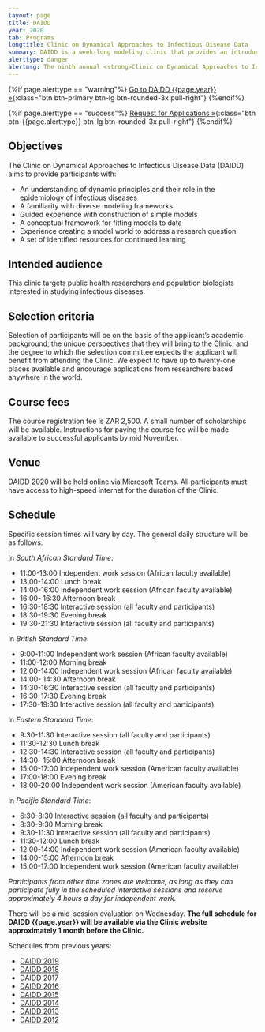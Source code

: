 ```yaml
---
layout: page
title: DAIDD
year: 2020
tab: Programs
longtitle: Clinic on Dynamical Approaches to Infectious Disease Data
summary: DAIDD is a week-long modeling clinic that provides an introduction to dynamical models used in the study of infectious disease dynamics. Instruction focuses on the conceptual foundations of modeling and model formulation for infectious disease research.
alerttype: danger
alertmsg: The ninth annual <strong>Clinic on Dynamical Approaches to Infectious Disease Data (DAIDD)</strong> was held on 13-19 December. This was the first virtual edition of the programme.
---
```


{%if page.alerttype == "warning"%}
[Go to DAIDD {{page.year}} »](http://www.ici3d.org/DAIDD/ "DAIDD {{page.year}}"){:class="btn btn-primary btn-lg btn-rounded-3x pull-right"}
{%endif%}


{%if page.alerttype == "success"%}
[Request for Applications »](./rfa "Request for Applications"){:class="btn btn-{{page.alerttype}} btn-lg btn-rounded-3x pull-right"}
{%endif%}

## Objectives

The Clinic on Dynamical Approaches to Infectious Disease Data (DAIDD) aims to provide participants with:

-	An understanding of dynamic principles and their role in the epidemiology of infectious diseases
-	A familiarity with diverse modeling frameworks
-	Guided experience with construction of simple models
-	A conceptual framework for fitting models to data
-	Experience creating a model world to address a research question
-	A set of identified resources for continued learning

## Intended audience

This clinic targets public health researchers and population biologists interested in studying infectious diseases.

## Selection criteria

Selection of participants will be on the basis of the applicant’s academic background, the unique perspectives that they will bring to the Clinic, and the degree to which the selection committee expects the applicant will benefit from attending the Clinic. We expect to have up to twenty-one places available and encourage applications from researchers based anywhere in the world.

## Course fees

The course registration fee is ZAR 2,500. A small number of scholarships will be available. Instructions for paying the course fee will be made available to successful applicants by mid November.

## Venue

DAIDD 2020 will be held online via Microsoft Teams. All participants must have access to high-speed internet for the duration of the Clinic.

## Schedule

Specific session times will vary by day. The general daily structure will be as follows:

In _South African Standard Time_:

- 11:00-13:00 Independent work session (African faculty available)
- 13:00-14:00 Lunch break
- 14:00-16:00 Independent work session (African faculty available)
- 16:00- 16:30 Afternoon break
- 16:30-18:30 Interactive session (all faculty and participants)
- 18:30-19:30 Evening break
- 19:30-21:30 Interactive session (all faculty and participants)

In _British Standard Time_:

- 9:00-11:00 Independent work session (African faculty available)
- 11:00-12:00 Morning break
- 12:00-14:00 Independent work session (African faculty available)
- 14:00- 14:30 Afternoon break
- 14:30-16:30 Interactive session (all faculty and participants)
- 16:30-17:30 Evening break
- 17:30-19:30 Interactive session (all faculty and participants)

In _Eastern Standard Time_:

- 9:30-11:30 Interactive session (all faculty and participants)
- 11:30-12:30 Lunch break
- 12:30-14:30 Interactive session (all faculty and participants)
- 14:30- 15:00 Afternoon break
- 15:00-17:00 Independent work session (American faculty available)
- 17:00-18:00 Evening break
- 18:00-20:00 Independent work session (American faculty available)

In _Pacific Standard Time_:

- 6:30-8:30 Interactive session (all faculty and participants)
- 8:30-9:30 Morning break
- 9:30-11:30 Interactive session (all faculty and participants)
- 11:30-12:00 Lunch break
- 12:00-14:00 Independent work session (American faculty available)
- 14:00-15:00 Afternoon break
- 15:00-17:00 Independent work session (American faculty available)

_Participants from other time zones are welcome, as long as they can participate fully in the scheduled interactive sessions and reserve approximately 4 hours a day for independent work._

There will be a mid-session evaluation on Wednesday. **The full schedule for DAIDD {{page.year}} will be available via the Clinic website approximately 1 month before the Clinic.**

Schedules from previous years:

- [DAIDD 2019](http://www.ici3d.org/DAIDD/schedule/2019 "DAIDD 2019 schedule")
- [DAIDD 2018](http://www.ici3d.org/DAIDD/schedule/2018 "DAIDD 2018 schedule")
- [DAIDD 2017](./schedule/2017 "DAIDD 2017 schedule")
- [DAIDD 2016](./schedule/2016 "DAIDD 2016 schedule")
- [DAIDD 2015](./schedule/2015 "DAIDD 2015 schedule")
- [DAIDD 2014](./schedule/2014 "DAIDD 2014 schedule")
- [DAIDD 2013](./schedule/2013 "DAIDD 2013 schedule")
- [DAIDD 2012](http://lalashan.mcmaster.ca/theobio/mmed/index.php/2012_DAIDD_Schedule "DAIDD 2012 schedule")
